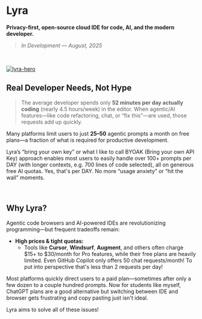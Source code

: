 # Lyra

**Privacy-first, open-source cloud IDE for code, AI, and the modern developer.**

> *In Development –– August, 2025*
<br>

[![lyra-hero](https://github.com/user-attachments/assets/9a924862-da66-4044-ae5d-81005673e2c8)](https://lyra-ide.vercel.app)

## Real Developer Needs, Not Hype

> The average developer spends only **52 minutes per day actually coding** (nearly 4.5 hours/week) in the editor. When agentic/AI features—like code refactoring, chat, or “fix this”—are used, those requests add up quickly.

Many platforms limit users to just **25–50** agentic prompts a month on free plans—a fraction of what is required for productive development.

Lyra’s “bring your own key” or what I like to call BYOAK (Bring your own API Key) approach enables most users to easily handle over 100+ prompts per DAY (with longer contexts, e.g. 700 lines of code selected), all on generous free AI quotas. Yes, that's per DAY. No more “usage anxiety” or “hit the wall” moments.

<br>

## Why Lyra?

Agentic code browsers and AI-powered IDEs are revolutionizing programming—but frequent tradeoffs remain:

- **High prices \& tight quotas:**
    - Tools like **Cursor**, **Windsurf**, **Augment**, and others often charge \$15+ to \$30/month for Pro features, while their free plans are heavily limited. Even GitHub Copilot only offers 50 chat requests/month! To put into perspective that's less than 2 requests per day!
      
Most platforms quickly direct users to a paid plan—sometimes after only a few dozen to a couple hundred prompts. Now for students like myself, ChatGPT plans are a good alternative but switching between IDE and browser gets frustrating and copy pasting just isn't ideal.

Lyra aims to solve all of these issues! 
